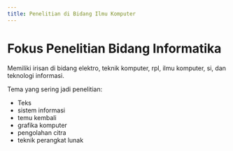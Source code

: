 ```yaml
---
title: Penelitian di Bidang Ilmu Komputer
---
```


# Fokus Penelitian Bidang Informatika

Memiliki irisan di bidang elektro, teknik komputer, rpl, ilmu komputer, si, dan teknologi informasi.

Tema yang sering jadi penelitian:
- Teks
- sistem informasi
- temu kembali
- grafika komputer
- pengolahan citra
- teknik perangkat lunak